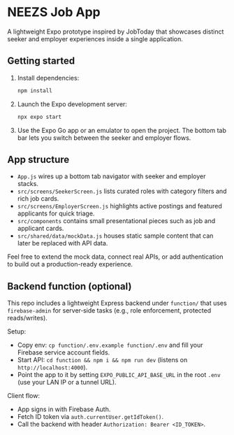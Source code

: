 # NEEZS Job App

A lightweight Expo prototype inspired by JobToday that showcases distinct seeker and employer experiences inside a single application.

## Getting started

1. Install dependencies:
   ```bash
   npm install
   ```
2. Launch the Expo development server:
   ```bash
   npx expo start
   ```
3. Use the Expo Go app or an emulator to open the project. The bottom tab bar lets you switch between the seeker and employer flows.

## App structure

- `App.js` wires up a bottom tab navigator with seeker and employer stacks.
- `src/screens/SeekerScreen.js` lists curated roles with category filters and rich job cards.
- `src/screens/EmployerScreen.js` highlights active postings and featured applicants for quick triage.
- `src/components` contains small presentational pieces such as job and applicant cards.
- `src/shared/data/mockData.js` houses static sample content that can later be replaced with API data.

Feel free to extend the mock data, connect real APIs, or add authentication to build out a production-ready experience.

## Backend function (optional)

This repo includes a lightweight Express backend under `function/` that uses `firebase-admin` for server‑side tasks (e.g., role enforcement, protected reads/writes).

Setup:
- Copy env: `cp function/.env.example function/.env` and fill your Firebase service account fields.
- Start API: `cd function && npm i && npm run dev` (listens on `http://localhost:4000`).
- Point the app to it by setting `EXPO_PUBLIC_API_BASE_URL` in the root `.env` (use your LAN IP or a tunnel URL).

Client flow:
- App signs in with Firebase Auth.
- Fetch ID token via `auth.currentUser.getIdToken()`.
- Call the backend with header `Authorization: Bearer <ID_TOKEN>`.

